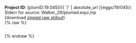 **Project ID:** [plumID:19.045]({{ '/' | absolute_url }}eggs/19/045/)  
Stderr for source:  Walker_29/plumed.equi.inp   
(download [zipped raw stdout](plumed.equi.inp.plumed_master.stdout.txt.zip))  
{% raw %}
<pre>
</pre>
{% endraw %}
